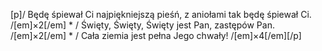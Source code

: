 [p]/ Będę śpiewał Ci najpiękniejszą pieśń, z aniołami tak będę śpiewał Ci. /[em]×2[/em] * / Święty, Święty, Święty jest Pan, zastępów Pan. /[em]×2[/em] * / Cała ziemia jest pełna Jego chwały! /[em]×4[/em][/p]